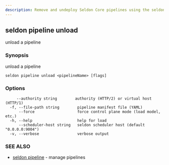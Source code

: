 ```yaml
---
description: Remove and undeploy Seldon Core pipelines using the seldon pipeline unload CLI command. This command helps you safely unload pipelines, clean up pipeline resources, and manage pipeline lifecycle in your Seldon Core deployment.
---
```


## seldon pipeline unload

unload a pipeline

### Synopsis

unload a pipeline

```
seldon pipeline unload <pipelineName> [flags]
```

### Options

```
     --authority string        authority (HTTP/2) or virtual host (HTTP/1)
  -f, --file-path string        pipeline manifest file (YAML)
      --force                   force control plane mode (load model, etc.)
  -h, --help                    help for load
      --scheduler-host string   seldon scheduler host (default "0.0.0.0:9004")
  -v, --verbose                 verbose output
```

### SEE ALSO

* [seldon pipeline](seldon_pipeline.md)	 - manage pipelines


